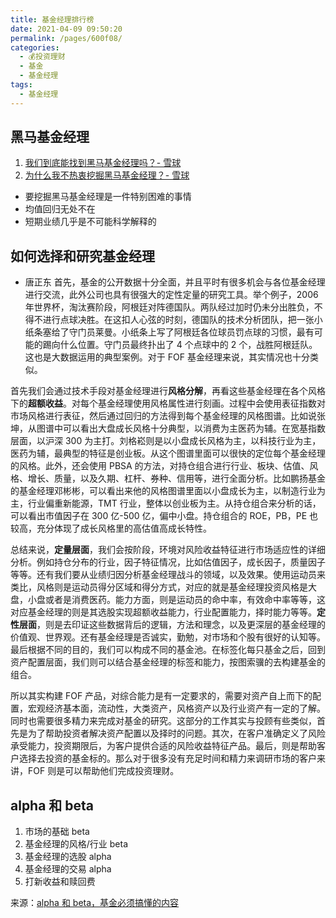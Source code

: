 ```yaml
---
title: 基金经理排行榜
date: 2021-04-09 09:50:20
permalink: /pages/600f08/
categories:
  - 💰投资理财
  - 基金
  - 基金经理
tags:
  - 基金经理
---
```


## 黑马基金经理
1. [我们到底能找到黑马基金经理吗？- 雪球](https://xueqiu.com/7245734636/214595037)
2. [为什么我不热衷挖掘黑马基金经理？- 雪球](https://xueqiu.com/7245734636/231884172)

- 要挖掘黑马基金经理是一件特别困难的事情
- 均值回归无处不在
- 短期业绩几乎是不可能科学解释的

## 如何选择和研究基金经理

- 唐正东
首先，基金的公开数据十分全面，并且平时有很多机会与各位基金经理进行交流，此外公司也具有很强大的定性定量的研究工具。举个例子，2006 年世界杯，淘汰赛阶段，阿根廷对阵德国队。两队经过加时仍未分出胜负，不得不进行点球决胜。在这扣人心弦的时刻，德国队的技术分析团队，把一张小纸条塞给了守门员莱曼。小纸条上写了阿根廷各位球员罚点球的习惯，最有可能的踢向什么位置。守门员最终扑出了 4 个点球中的 2 个，战胜阿根廷队。这也是大数据运用的典型案例。对于 FOF 基金经理来说，其实情况也十分类似。

首先我们会通过技术手段对基金经理进行**风格分解**，再看这些基金经理在各个风格下的**超额收益**。对每个基金经理使用风格属性进行刻画。过程中会使用表征指数对市场风格进行表征，然后通过回归的方法得到每个基金经理的风格图谱。比如说张坤，从图谱中可以看出大盘成长风格十分典型，以消费为主医药为辅。在宽基指数层面，以沪深 300 为主打。刘格崧则是以小盘成长风格为主，以科技行业为主，医药为辅，最典型的特征是创业板。从这个图谱里面可以很快的定位每个基金经理的风格。此外，还会使用 PBSA 的方法，对持仓组合进行行业、板块、估值、风格、增长、质量，以及久期、杠杆、券种、信用等，进行全面分析。比如鹏扬基金的基金经理邓彬彬，可以看出来他的风格图谱里面以小盘成长为主，以制造行业为主，行业偏重新能源，TMT 行业，整体以创业板为主。从持仓组合来分析的话，可以看出市值因子在 300 亿-500 亿，偏中小盘。持仓组合的 ROE，PB，PE 也较高，充分体现了成长风格里的高估值高成长特性。

总结来说，**定量层面**，我们会按阶段，环境对风险收益特征进行市场适应性的详细分析。例如持仓分布的行业，因子特征情况，比如估值因子，成长因子，质量因子等等。还有我们要从业绩归因分析基金经理战斗的领域，以及效果。使用运动员来类比，风格则是运动员得分区域和得分方式，对应的就是基金经理投资风格是大盘，小盘或者是消费医药。能力方面，则是运动员的命中率，有效命中率等等，这对应基金经理的则是其选股实现超额收益能力，行业配置能力，择时能力等等。**定性层面**，则是去印证这些数据背后的逻辑，方法和理念，以及更深层的基金经理的价值观、世界观。还有基金经理是否诚实，勤勉，对市场和个股有很好的认知等。最后根据不同的目的，我们可以构成不同的基金池。在标签化每只基金之后，回到资产配置层面，我们则可以结合基金经理的标签和能力，按图索骥的去构建基金的组合。

所以其实构建 FOF 产品，对综合能力是有一定要求的，需要对资产自上而下的配置，宏观经济基本面，流动性，大类资产，风格资产以及行业资产有一定的了解。同时也需要很多精力来完成对基金的研究。这部分的工作其实与投顾有些类似，首先是为了帮助投资者解决资产配置以及择时的问题。其次，在客户准确定义了风险承受能力，投资期限后，为客户提供合适的风险收益特征产品。最后，则是帮助客户选择去投资的基金标的。那么对于很多没有充足时间和精力来调研市场的客户来讲，FOF 则是可以帮助他们完成投资理财。

## alpha 和 beta

1. 市场的基础 beta
2. 基金经理的风格/行业 beta
3. 基金经理的选股 alpha
4. 基金经理的交易 alpha
5. 打新收益和赎回费

来源：[alpha 和 beta，基金必须搞懂的内容](https://mp.weixin.qq.com/s/W7UughglCKOQSfB1ORFHTw)
